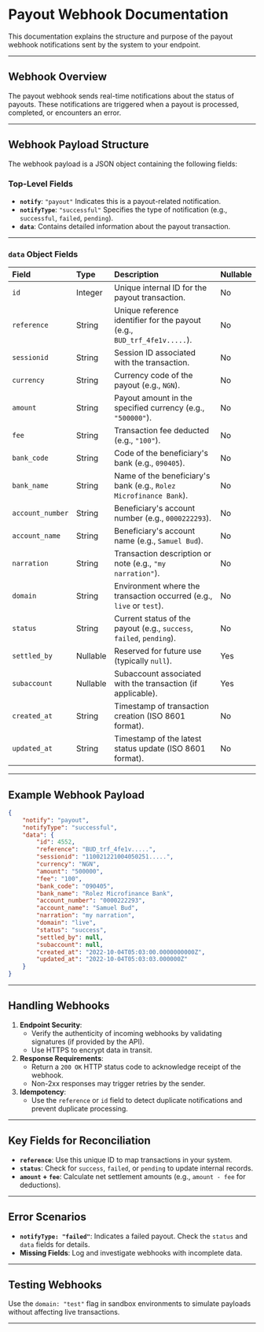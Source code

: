# Payout Webhook Documentation

This documentation explains the structure and purpose of the payout webhook notifications sent by the system to your endpoint.

---

## **Webhook Overview**

The payout webhook sends real-time notifications about the status of payouts. These notifications are triggered when a payout is processed, completed, or encounters an error.

---

## **Webhook Payload Structure**

The webhook payload is a JSON object containing the following fields:

### Top-Level Fields

- **`notify`**: `"payout"`
Indicates this is a payout-related notification.
- **`notifyType`**: `"successful"`
Specifies the type of notification (e.g., `successful`, `failed`, `pending`).
- **`data`**:
Contains detailed information about the payout transaction.

---

### **`data` Object Fields**

| Field | Type | Description | Nullable |
| :-- | :-- | :-- | :-- |
| `id` | Integer | Unique internal ID for the payout transaction. | No |
| `reference` | String | Unique reference identifier for the payout (e.g., `BUD_trf_4fe1v.....`). | No |
| `sessionid` | String | Session ID associated with the transaction. | No |
| `currency` | String | Currency code of the payout (e.g., `NGN`). | No |
| `amount` | String | Payout amount in the specified currency (e.g., `"500000"`). | No |
| `fee` | String | Transaction fee deducted (e.g., `"100"`). | No |
| `bank_code` | String | Code of the beneficiary's bank (e.g., `090405`). | No |
| `bank_name` | String | Name of the beneficiary's bank (e.g., `Rolez Microfinance Bank`). | No |
| `account_number` | String | Beneficiary's account number (e.g., `0000222293`). | No |
| `account_name` | String | Beneficiary's account name (e.g., `Samuel Bud`). | No |
| `narration` | String | Transaction description or note (e.g., `"my narration"`). | No |
| `domain` | String | Environment where the transaction occurred (e.g., `live` or `test`). | No |
| `status` | String | Current status of the payout (e.g., `success`, `failed`, `pending`). | No |
| `settled_by` | Nullable | Reserved for future use (typically `null`). | Yes |
| `subaccount` | Nullable | Subaccount associated with the transaction (if applicable). | Yes |
| `created_at` | String | Timestamp of transaction creation (ISO 8601 format). | No |
| `updated_at` | String | Timestamp of the latest status update (ISO 8601 format). | No |

---

## **Example Webhook Payload**

```json
{
    "notify": "payout",
    "notifyType": "successful",
    "data": {
        "id": 4552,
        "reference": "BUD_trf_4fe1v.....",
        "sessionid": "110021221004050251.....",
        "currency": "NGN",
        "amount": "500000",
        "fee": "100",
        "bank_code": "090405",
        "bank_name": "Rolez Microfinance Bank",
        "account_number": "0000222293",
        "account_name": "Samuel Bud",
        "narration": "my narration",
        "domain": "live",
        "status": "success",
        "settled_by": null,
        "subaccount": null,
        "created_at": "2022-10-04T05:03:00.0000000000Z",
        "updated_at": "2022-10-04T05:03:03.000000Z"
    }
}
```

---

## **Handling Webhooks**

1. **Endpoint Security**:
    - Verify the authenticity of incoming webhooks by validating signatures (if provided by the API).
    - Use HTTPS to encrypt data in transit.
2. **Response Requirements**:
    - Return a `200 OK` HTTP status code to acknowledge receipt of the webhook.
    - Non-2xx responses may trigger retries by the sender.
3. **Idempotency**:
    - Use the `reference` or `id` field to detect duplicate notifications and prevent duplicate processing.

---

## **Key Fields for Reconciliation**

- **`reference`**: Use this unique ID to map transactions in your system.
- **`status`**: Check for `success`, `failed`, or `pending` to update internal records.
- **`amount` + `fee`**: Calculate net settlement amounts (e.g., `amount - fee` for deductions).

---

## **Error Scenarios**

- **`notifyType: "failed"`**:
Indicates a failed payout. Check the `status` and `data` fields for details.
- **Missing Fields**:
Log and investigate webhooks with incomplete data.

---

## **Testing Webhooks**

Use the `domain: "test"` flag in sandbox environments to simulate payloads without affecting live transactions.

---
